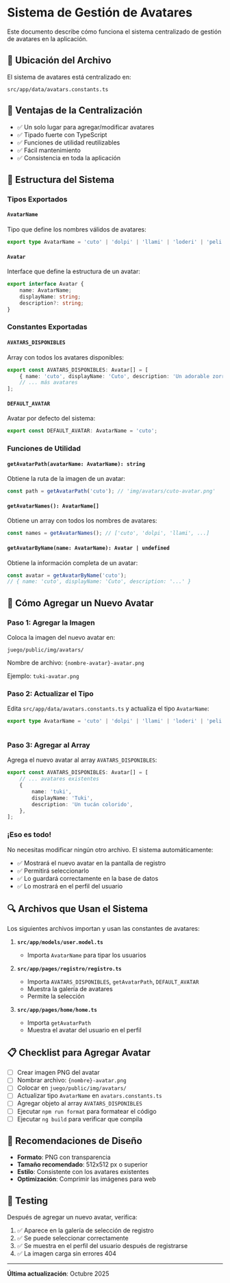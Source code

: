 # Sistema de Gestión de Avatares

Este documento describe cómo funciona el sistema centralizado de gestión de avatares en la aplicación.

## 📁 Ubicación del Archivo

El sistema de avatares está centralizado en:

```
src/app/data/avatars.constants.ts
```

## 🎯 Ventajas de la Centralización

- ✅ Un solo lugar para agregar/modificar avatares
- ✅ Tipado fuerte con TypeScript
- ✅ Funciones de utilidad reutilizables
- ✅ Fácil mantenimiento
- ✅ Consistencia en toda la aplicación

## 📝 Estructura del Sistema

### Tipos Exportados

#### `AvatarName`

Tipo que define los nombres válidos de avatares:

```typescript
export type AvatarName = 'cuto' | 'dolpi' | 'llami' | 'loderi' | 'peli' | 'pengu' | 'zoro';
```

#### `Avatar`

Interface que define la estructura de un avatar:

```typescript
export interface Avatar {
    name: AvatarName;
    displayName: string;
    description?: string;
}
```

### Constantes Exportadas

#### `AVATARS_DISPONIBLES`

Array con todos los avatares disponibles:

```typescript
export const AVATARS_DISPONIBLES: Avatar[] = [
    { name: 'cuto', displayName: 'Cuto', description: 'Un adorable zorro' },
    // ... más avatares
];
```

#### `DEFAULT_AVATAR`

Avatar por defecto del sistema:

```typescript
export const DEFAULT_AVATAR: AvatarName = 'cuto';
```

### Funciones de Utilidad

#### `getAvatarPath(avatarName: AvatarName): string`

Obtiene la ruta de la imagen de un avatar:

```typescript
const path = getAvatarPath('cuto'); // 'img/avatars/cuto-avatar.png'
```

#### `getAvatarNames(): AvatarName[]`

Obtiene un array con todos los nombres de avatares:

```typescript
const names = getAvatarNames(); // ['cuto', 'dolpi', 'llami', ...]
```

#### `getAvatarByName(name: AvatarName): Avatar | undefined`

Obtiene la información completa de un avatar:

```typescript
const avatar = getAvatarByName('cuto');
// { name: 'cuto', displayName: 'Cuto', description: '...' }
```

## 🚀 Cómo Agregar un Nuevo Avatar

### Paso 1: Agregar la Imagen

Coloca la imagen del nuevo avatar en:

```
juego/public/img/avatars/
```

Nombre de archivo: `{nombre-avatar}-avatar.png`

Ejemplo: `tuki-avatar.png`

### Paso 2: Actualizar el Tipo

Edita `src/app/data/avatars.constants.ts` y actualiza el tipo `AvatarName`:

```typescript
export type AvatarName = 'cuto' | 'dolpi' | 'llami' | 'loderi' | 'peli' | 'pengu' | 'zoro' | 'tuki';
                                                                                              ^^^^^^^^
```

### Paso 3: Agregar al Array

Agrega el nuevo avatar al array `AVATARS_DISPONIBLES`:

```typescript
export const AVATARS_DISPONIBLES: Avatar[] = [
    // ... avatares existentes
    {
        name: 'tuki',
        displayName: 'Tuki',
        description: 'Un tucán colorido',
    },
];
```

### ¡Eso es todo!

No necesitas modificar ningún otro archivo. El sistema automáticamente:

- ✅ Mostrará el nuevo avatar en la pantalla de registro
- ✅ Permitirá seleccionarlo
- ✅ Lo guardará correctamente en la base de datos
- ✅ Lo mostrará en el perfil del usuario

## 🔍 Archivos que Usan el Sistema

Los siguientes archivos importan y usan las constantes de avatares:

1. **`src/app/models/user.model.ts`**
    - Importa `AvatarName` para tipar los usuarios

2. **`src/app/pages/registro/registro.ts`**
    - Importa `AVATARS_DISPONIBLES`, `getAvatarPath`, `DEFAULT_AVATAR`
    - Muestra la galería de avatares
    - Permite la selección

3. **`src/app/pages/home/home.ts`**
    - Importa `getAvatarPath`
    - Muestra el avatar del usuario en el perfil

## 📋 Checklist para Agregar Avatar

- [ ] Crear imagen PNG del avatar
- [ ] Nombrar archivo: `{nombre}-avatar.png`
- [ ] Colocar en `juego/public/img/avatars/`
- [ ] Actualizar tipo `AvatarName` en `avatars.constants.ts`
- [ ] Agregar objeto al array `AVATARS_DISPONIBLES`
- [ ] Ejecutar `npm run format` para formatear el código
- [ ] Ejecutar `ng build` para verificar que compila

## 🎨 Recomendaciones de Diseño

- **Formato**: PNG con transparencia
- **Tamaño recomendado**: 512x512 px o superior
- **Estilo**: Consistente con los avatares existentes
- **Optimización**: Comprimir las imágenes para web

## 🧪 Testing

Después de agregar un nuevo avatar, verifica:

1. ✅ Aparece en la galería de selección de registro
2. ✅ Se puede seleccionar correctamente
3. ✅ Se muestra en el perfil del usuario después de registrarse
4. ✅ La imagen carga sin errores 404

---

**Última actualización**: Octubre 2025
